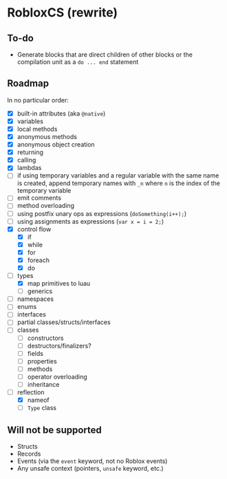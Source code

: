 # RobloxCS (rewrite)

## To-do
- Generate blocks that are direct children of other blocks or the compilation unit as a `do ... end` statement

## Roadmap

In no particular order:
- [x] built-in attributes (aka `@native`)
- [x] variables 
- [x] local methods
- [x] anonymous methods 
- [x] anonymous object creation
- [x] returning
- [x] calling
- [x] lambdas 
- [ ] if using temporary variables and a regular variable with the same name is created, append temporary names with `_n` where `n` is the index of the temporary variable
- [ ] emit comments
- [ ] method overloading
- [ ] using postfix unary ops as expressions (`doSomething(i++);`)
- [ ] using assignments as expressions (`var x = i = 2;`)
- [x] control flow
	- [x] if
	- [x] while
	- [x] for
	- [x] foreach
	- [x] do
- [ ] types
	- [x] map primitives to luau
	- [ ] generics
- [ ] namespaces
- [ ] enums
- [ ] interfaces
- [ ] partial classes/structs/interfaces
- [ ] classes
	- [ ] constructors
	- [ ] destructors/finalizers?
	- [ ] fields
	- [ ] properties
	- [ ] methods
	- [ ] operator overloading
	- [ ] inheritance
- [ ] reflection
	- [x] nameof
	- [ ] `Type` class

## Will not be supported
- Structs
- Records
- Events (via the `event` keyword, not no Roblox events)
- Any unsafe context (pointers, `unsafe` keyword, etc.)